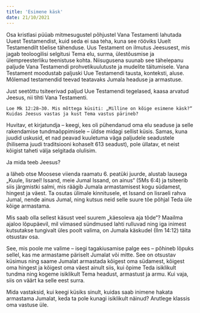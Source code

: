 ```yaml
---
title: 'Esimene käsk'
date: 21/10/2021
---
```


Osa kristlasi püüab mitmesugustel põhjustel Vana Testamenti lahutada Uuest Testamendist, kuid seda ei saa teha, kuna see rööviks Uuelt Testamendilt tõelise tähenduse. Uus Testament on ilmutus Jeesusest, mis jagab teoloogilisi selgitusi Tema elu, surma, ülestõusmise ja ülempreesterliku teenistuse kohta.
Niisugusena suunab see tähelepanu paljude Vana Testamendi prohvetikuulutuste ja mudelite täitumisele. Vana Testament moodustab paljuski Uue Testamendi tausta, konteksti, aluse. Mõlemad testamendid teevad teatavaks Jumala headuse ja armastuse.

Just seetõttu tsiteerivad paljud Uue Testamendi tegelased, kaasa arvatud Jeesus, nii tihti Vana Testamenti.

`Loe Mk 12:28–30. Mis mõttega küsiti: „Milline on kõige esimene käsk?“ Kuidas Jeesus vastas ja kust Tema vastus pärineb?`

Huvitav, et kirjatundja – keegi, kes oli pühendanud oma elu seaduse ja selle rakendamise tundmaõppimisele – üldse midagi sellist küsis. Samas, kuna juudid uskusid, et nad peavad kuuletuma väga paljudele seadustele (hilisema juudi traditsiooni kohaselt 613 seadust), pole üllatav, et neist kõigist taheti välja selgitada olulisim.

Ja mida teeb Jeesus?

a läheb otse Moosese viienda raamatu 6. peatüki juurde, alustab lausega „Kuule, Iisrael! Issand, meie Jumal Issand, on ainus“ (5Ms 6:4) ja tsiteerib siis järgmistki salmi, mis räägib Jumala armastamisest kogu südamest, hingest ja väest. Ta osutas ülimale kinnitusele, et Issand on Iisraeli rahva Jumal, nende ainus Jumal, ning kutsus neid selle suure tõe põhjal Teda üle kõige armastama.

Mis saab olla sellest käsust veel suurem „käesoleva aja tõde“? Maailma ajaloo lõpupäevil, mil viimased sündmused lahti rulluvad ning iga inimest kutsutakse tungivalt üles poolt valima, on Jumala käskudel (Ilm 14:12) täita otsustav osa.

See, mis poole me valime – isegi tagakiusamise palge ees – põhineb lõpuks sellel, kas me armastame päriselt Jumalat või mitte. See on otsustav küsimus ning saame Jumalat armastada kõigest oma südamest, kõigest oma hingest ja kõigest oma väest ainult siis, kui õpime Teda isiklikult tundma ning kogeme isiklikult Tema headust, armastust ja armu. Kui vaja, siis on väärt ka selle eest surra.

Mida vastaksid, kui keegi küsiks sinult, kuidas saab inimene hakata armastama Jumalat, keda ta pole kunagi isiklikult näinud? Arutlege klassis oma vastuse üle.